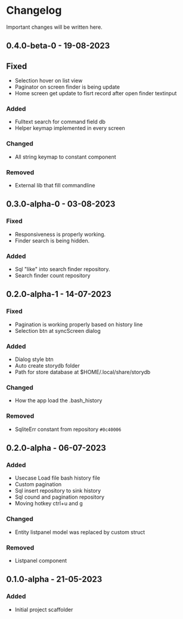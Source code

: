 # Changelog

Important changes will be written here.

## 0.4.0-beta-0 - 19-08-2023

## Fixed
- Selection hover on list view
- Paginator on screen finder is being update 
- Home screen get update to fisrt record after
open finder textinput

### Added
- Fulltext search for command field db
- Helper keymap implemented in every screen

### Changed
- All string keymap to constant component

### Removed
- External lib that fill commandline 

## 0.3.0-alpha-0 - 03-08-2023

### Fixed
- Responsiveness is properly working.
- Finder search is being hidden.

### Added
- Sql "like" into search finder repository.
- Search finder count repository

## 0.2.0-alpha-1 - 14-07-2023

### Fixed
- Pagination is working properly based on history line
- Selection btn at syncScreen dialog

### Added
- Dialog style btn
- Auto create storydb folder
- Path for store database at $HOME/.local/share/storydb

### Changed
- How the app load the .bash_history

### Removed
- SqliteErr constant from repository ``#0c40006``

## 0.2.0-alpha - 06-07-2023

### Added
- Usecase Load file bash history file
- Custom pagination
- Sql insert repository to sink history
- Sql cound and pagination repository
- Moving hotkey ctrl+u and g

### Changed
- Entity listpanel model was replaced by custom struct  

### Removed
- Listpanel component

## 0.1.0-alpha - 21-05-2023

### Added

- Initial project scaffolder
